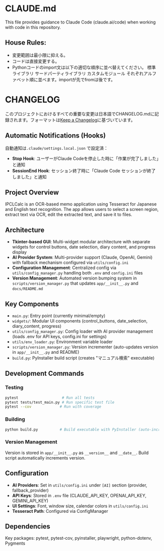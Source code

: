# CLAUDE.md

This file provides guidance to Claude Code (claude.ai/code) when working with code in this repository.

## House Rules:
- 変更範囲は最小限に抑える。
- コードは直接変更する。
- Pythonコードのimport文は以下の適切な順序に並べ替えてください。
標準ライブラリ
サードパーティライブラリ
カスタムモジュール 
それぞれアルファベット順に並べます。importが先でfromは後です。

# CHANGELOG

このプロジェクトにおけるすべての重要な変更は日本語でCHANGELOG.mdに記録されます。フォーマットは[Keep a Changelog](https://keepachangelog.com/ja/1.1.0/)に基づいています。

## Automatic Notifications (Hooks)
自動通知は`.claude/settings.local.json` で設定済：
- **Stop Hook**: ユーザーがClaude Codeを停止した時に「作業が完了しました」と通知
- **SessionEnd Hook**: セッション終了時に「Claude Code セッションが終了しました」と通知

## Project Overview
IPCLCalc is an OCR-based memo application using Tesseract for Japanese and English text recognition. The app allows users to select a screen region, extract text via OCR, edit the extracted text, and save it to files.

## Architecture
- **Tkinter-based GUI**: Multi-widget modular architecture with separate widgets for control buttons, date selection, diary content, and progress display
- **AI Provider System**: Multi-provider support (Claude, OpenAI, Gemini) with fallback mechanism configured via `utils/config.ini`
- **Configuration Management**: Centralized config via `utils/config_manager.py` handling both `.env` and `config.ini` files
- **Version Management**: Automated version bumping system in `scripts/version_manager.py` that updates `app/__init__.py` and `docs/README.md`

## Key Components
- `main.py`: Entry point (currently minimal/empty)
- `widgets/`: Modular UI components (control_buttons, date_selection, diary_content, progress)
- `utils/config_manager.py`: Config loader with AI provider management (loads .env for API keys, config.ini for settings)
- `utils/env_loader.py`: Environment variable loader
- `scripts/version_manager.py`: Version incrementer (auto-updates version in `app/__init__.py` and README)
- `build.py`: PyInstaller build script (creates "マニュアル検索" executable)

## Development Commands

### Testing
```bash
pytest                    # Run all tests
pytest tests/test_main.py # Run specific test file
pytest --cov             # Run with coverage
```

### Building
```bash
python build.py          # Build executable with PyInstaller (auto-increments version)
```

### Version Management
Version is stored in `app/__init__.py` as `__version__` and `__date__`. Build script automatically increments version.

## Configuration
- **AI Providers**: Set in `utils/config.ini` under `[AI]` section (provider, fallback_provider)
- **API Keys**: Stored in `.env` file (CLAUDE_API_KEY, OPENAI_API_KEY, GEMINI_API_KEY)
- **UI Settings**: Font, window size, calendar colors in `utils/config.ini`
- **Tesseract Path**: Configured via ConfigManager

## Dependencies
Key packages: pytest, pytest-cov, pyinstaller, playwright, python-dotenv, Pygments
